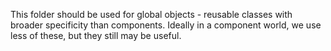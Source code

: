 This folder should be used for global objects - reusable classes with broader specificity than components.
Ideally in a component world, we use less of these, but they still may be useful.